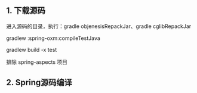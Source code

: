 ## 1. 下载源码

进入源码的目录，执行：gradle objenesisRepackJar、gradle cglibRepackJar

gradlew :spring-oxm:compileTestJava

gradlew build -x test

排除 spring-aspects  项目

## 2. Spring源码编译